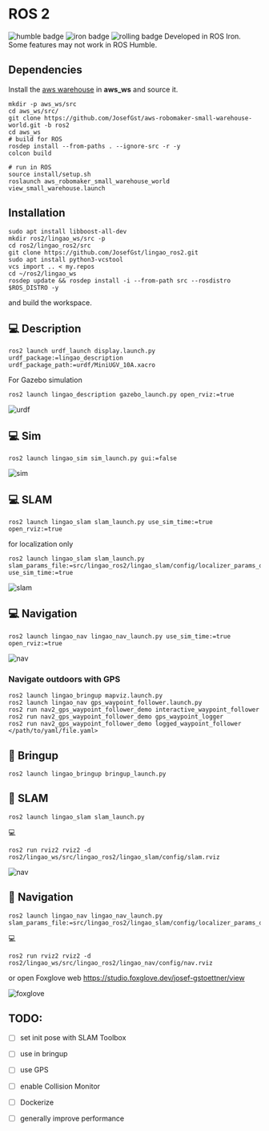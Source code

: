 # ROS 2
![humble badge](https://github.com/JosefGst/lingao_ros2/actions/workflows/humble.yaml/badge.svg)
![iron badge](https://github.com/JosefGst/lingao_ros2/actions/workflows/iron.yaml/badge.svg)
![rolling badge](https://github.com/JosefGst/lingao_ros2/actions/workflows/rolling.yaml/badge.svg)
Developed in ROS Iron. Some features may not work in ROS Humble.

## Dependencies
Install the [aws warehouse](https://github.com/aws-robotics/aws-robomaker-small-warehouse-world) in **aws_ws** and source it.

    mkdir -p aws_ws/src
    cd aws_ws/src/
    git clone https://github.com/JosefGst/aws-robomaker-small-warehouse-world.git -b ros2
    cd aws_ws
    # build for ROS
    rosdep install --from-paths . --ignore-src -r -y
    colcon build

    # run in ROS
    source install/setup.sh
    roslaunch aws_robomaker_small_warehouse_world view_small_warehouse.launch


## Installation

    sudo apt install libboost-all-dev
    mkdir ros2/lingao_ws/src -p
    cd ros2/lingao_ros2/src
    git clone https://github.com/JosefGst/lingao_ros2.git
    sudo apt install python3-vcstool
    vcs import .. < my.repos
    cd ~/ros2/lingao_ws
    rosdep update && rosdep install -i --from-path src --rosdistro $ROS_DISTRO -y

and build the workspace.
## :computer: Description

    ros2 launch urdf_launch display.launch.py urdf_package:=lingao_description urdf_package_path:=urdf/MiniUGV_10A.xacro

For Gazebo simulation

    ros2 launch lingao_description gazebo_launch.py open_rviz:=true

![urdf](https://github.com/JosefGst/lingao_ros2/blob/humble/images/urdf.png)
## :computer: Sim

    ros2 launch lingao_sim sim_launch.py gui:=false

![sim](https://github.com/JosefGst/lingao_ros2/blob/humble/images/sim.png)

## :computer: SLAM

    ros2 launch lingao_slam slam_launch.py use_sim_time:=true open_rviz:=true

for localization only

    ros2 launch lingao_slam slam_launch.py slam_params_file:=src/lingao_ros2/lingao_slam/config/localizer_params_online_async.yaml use_sim_time:=true

![slam](https://github.com/JosefGst/lingao_ros2/blob/humble/images/slam.png)

## :computer: Navigation

    ros2 launch lingao_nav lingao_nav_launch.py use_sim_time:=true open_rviz:=true

![nav](https://github.com/JosefGst/lingao_ros2/blob/humble/images/nav.png)

### Navigate outdoors with GPS

    ros2 launch lingao_bringup mapviz.launch.py 
    ros2 launch lingao_nav gps_waypoint_follower.launch.py
    ros2 run nav2_gps_waypoint_follower_demo interactive_waypoint_follower
    ros2 run nav2_gps_waypoint_follower_demo gps_waypoint_logger
    ros2 run nav2_gps_waypoint_follower_demo logged_waypoint_follower </path/to/yaml/file.yaml>
    
## :robot: Bringup

    ros2 launch lingao_bringup bringup_launch.py

## :robot: SLAM

    ros2 launch lingao_slam slam_launch.py

:computer:

    ros2 run rviz2 rviz2 -d ros2/lingao_ws/src/lingao_ros2/lingao_slam/config/slam.rviz

![nav](https://github.com/JosefGst/lingao_ros2/blob/humble/images/home.png)

## :robot: Navigation

    ros2 launch lingao_nav lingao_nav_launch.py slam_params_file:=src/lingao_ros2/lingao_slam/config/localizer_params_online_async_home.yaml 

:computer:
    
    ros2 run rviz2 rviz2 -d ros2/lingao_ws/src/lingao_ros2/lingao_nav/config/nav.rviz 

or open Foxglove web https://studio.foxglove.dev/josef-gstoettner/view

![foxglove](https://github.com/JosefGst/lingao_ros2/blob/humble/images/foxglove.png)

## TODO:
- [ ] set init pose with SLAM Toolbox
- [ ] use in bringup
- [ ] use GPS
- [ ] enable Collision Monitor
- [ ] Dockerize
- [ ] generally improve performance


